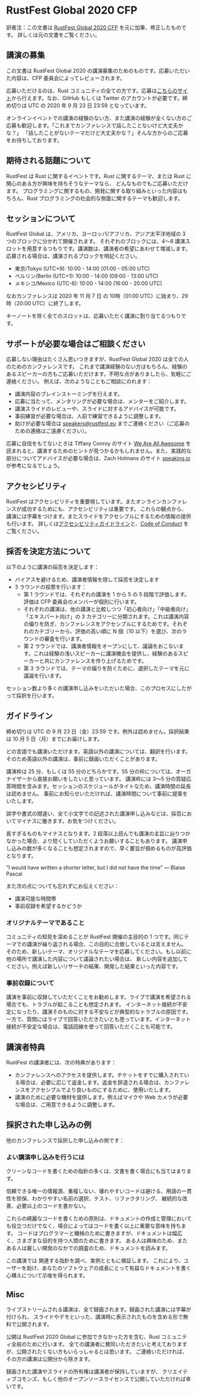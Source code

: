 # RustFest Global 2020 CFP

訳者注：この文書は [RustFest Global 2020 CFP](https://cfp.rustfest.eu//events/2020) を元に加筆、修正したものです。
詳しくは元の文書をご覧ください。

## 講演の募集

この文書は RustFest Global 2020 の講演募集のためのものです。応募いただいた内容は、CFP 委員会によってレビューされます。

応募いただけるのは、Rust コミュニティの全ての方です。応募は[こちらのサイト](https://cfp.rustfest.eu//events/2020)から行えます。なお、GitHub もしくは Twitter のアカウントが必要です。締め切りは UTC の 2020 年 9 月 23 日 23:59 となっています。

オンラインイベントでの講演の経験のない方、また講演の経験が全くない方のご応募も歓迎します。「これまでカンファレンスで話したことないけど大丈夫かな？」
「話したことがないテーマだけど大丈夫かな？」そんな方からのご応募をお待ちしております。

## 期待される話題について

RustFest は Rust に関するイベントです。Rust に関するテーマ、または Rust に関心のある方が興味を持ちそうなテーマなら、
どんなものでもご応募いただけます。
プログラミングに関するもの、開発に関する取り組みといった内容はもちろん、Rust プログラミングの社会的な側面に関するテーマも歓迎します。

## セッションについて

RustFest Global は、アメリカ、ヨーロッパ/アフリカ、アジア太平洋地域の 3 つのブロックに分かれて開催されます。
それぞれのブロックには、4〜8 講演スロットを用意するつもりです。講演数は、講演者の希望にあわせて増減します。
応募される場合は、講演されるブロックを明記ください。

- 東京/Tokyo (UTC+9): 10:00 - 14:00 (01:00 - 05:00 UTC)
- ベルリン/Berlin (UTC+1): 10:00 - 14:00 (09:00 - 13:00 UTC)
- メキシコ/Mexico (UTC-6): 10:00 - 14:00 (16:00 - 20:00 UTC)

なおカンファレンスは 2020 年 11 月 7 日 の 10時（01:00 UTC）に始まり、29 時（20:00 UTC）に終了します。

キーノートを除く全てのスロットは、応募いただく講演に割り当てるつもりです。

## サポートが必要な場合はご相談ください

応募しない理由はたくさん思いつきますが、RustFest Global 2020 は全ての人のためのカンファレンスです。
これまで講演経験のない方はもちろん、経験のあるスピーカーの方もご応募いただけます。不明な点がありましたら、気軽にご連絡ください。
例えば、次のようなこともご相談にのれます：

- 講演内容のブレインストーミングを行えます。
- 応募に当たって、メンタリングが必要な場合は、メンターをご紹介します。
- 講演スライドのレビューや、スライドに対するアドバイスが可能です。
- 事前練習が必要な場合は、人前で練習できるように調整します。
- 助けが必要な場合は speakers@rustfest.eu までご連絡ください（ご応募のための連絡はご遠慮ください）。

応募に自信をもてないときは Tiffany Conroy のサイト [We Are All Awesome](http://weareallaweso.me/) を読まれると、講演するためのヒントが見つかるかもしれません。また、実践的な部分についてアドバイスが必要な場合は、Zach Holmans のサイト [speaking.io](https://speaking.io/) が参考になるでしょう。

## アクセシビリティ

RustFest はアクセシビリティを重要視しています。またオンラインカンファレンスが成功するためにも、アクセシビリティは重要です。
これらの観点から、講演には字幕をつけます。またスライドをアクセシブルにするための情報の提供も行います。
詳しくは[アクセシビリティガイドライン](https://2020.rustfest.eu/accessibility/)と、[Code of Conduct](https://2020.rustfest.eu/code-of-conduct/) をご覧ください。

## 採否を決定方法について

以下のように講演の採否を決定します：

- バイアスを避けるため、講演者情報を隠して採否を決定します
- 3 ラウンドの投票を行います：
  - 第 1 ラウンドでは、それぞれの講演を 1 から 5 の 5 段階で評価します。評価は CFP 委員会のメンバーが個別に行います。
  - それぞれの講演は、他の講演と比較しつつ「初心者向け」「中級者向け」「エキスパート向け」の 3 カテゴリーに分類されます。これは講演内容の偏りを防ぎ、カンファレンスをアクセシブルにするためです。それぞれのカテゴリーから、評価の高い順に N 個（10 以下）を選び、次のラウンドの審査を行います。
  - 第 2 ラウンドでは、講演者情報をオープンにして、議論をおこないます。これは経験の浅いスピーカーに講演機会を提供し、経験のあるスピーカーと共にカンファレンスを作り上げるためです。
  - 第 3 ラウンドでは、テーマの偏りを防ぐために、選択したテーマを元に議論を行います。

セッション数より多くの講演申し込みをいただいた場合、このプロセスにしたがって採択を行います。

## ガイドライン

締め切りは UTC の 9 月 23 日（金）23:59 です。例外は認めません。採択結果は 10 月 5 日（月）までにお届けします。

どの言語でも講演いただけます。英語以外の講演については、翻訳を行います。そのため英語以外の講演は、事前に録画いただくことがあります。

講演枠は 25 分、もしくは 55 分のどちらかです。55 分の枠については、オーガナイザーから直接お願いをしたいと思っています。
講演枠には 3〜5 分の質疑応答時間を含みます。セッションのスケジュールがタイトなため、講演時間の延長は認めません。
事前にお知らせいただければ、講演時間について事前に提案をいたします。

誤字や書式の間違い、全て小文字での記述された講演申し込みなどは、採否においてマイナスに働きます。お気をつけください。

長すぎるものもマイナスとなります。2 段落以上読んでも講演の主旨に辿りつかなかった場合、より短くしていただくようお願いすることもあります。
講演申し込みの数が多くなることも想定されますので、早く要旨が掴めるものが高評価となります。

“I would have written a shorter letter, but I did not have the time” — Blaise Pascal

また次の点についても忘れずにお伝えください：

- 講演可能な時間帯
- 事前収録を希望するかどうか

### オリジナルテーマであること

コミュニティの知見を深めることが RustFest 開催の主目的の 1 つです。同じテーマでの講演が繰り返される場合、この目的に合致しているとは言えません。
そのため、新しいテーマ、オリジナルなテーマを応募してください。もし以前に他の場所で講演した内容について議論されたい場合は、
新しい内容を追加してください。例えば新しいリサーチの結果、開発した結果といった内容です。

### 事前収録について

講演を事前に収録していただくことをお勧めします。ライブで講演を希望される場合でも、トラブルが起こることも想定されます。
インターネット接続が不安定になったり、講演そのものに対する不安などが典型的なトラブルの原因です。
一方で、質問にはライブで回答いただきたいとも思っています。インターネット接続が不安定な場合は、電話回線を使って回答いただくことも可能です。

## 講演者特典

RustFest の講演者には、次の特典があります：

- カンファレンスへのアクセスを提供します。チケットをすでに購入されている場合は、必要に応じて返金します。返金を辞退される場合は、カンファレンスをアクセシブルでより良いものにするために、使用いたします。
- 講演のために必要な機材を提供します。例えばマイクや Web カメラが必要な場合は、ご用意できるように調整します。

## 採択された申し込みの例

他のカンファレンスで採択した申し込みの例です：

### よい講演申し込みを行うには

クリーンなコードを書くための指針の多くは、文書を書く場合にも当てはまります。

信頼できる唯一の情報源、重複しない、壊れやすいコードは避ける、用語の一貫性を担保、わかりやすい名前の選択、テスト、リファクタリング、
継続的な改善、必要以上のコードを書かない。

これらの綺麗なコードを書くための原則は、ドキュメントの作成と管理においても役立つだけでなく、場合によってはコードを書く以上に重要な意味を持ちます。
コードはプログラマーと機械のために書きますが、ドキュメントは幅広く、さまざまな目的を持つ人間のために書きます。
ある人は興味のため、またある人は厳しい開発のなかでの調査のため、ドキュメントを読みます。

この講演では 関連する指針を調べ、実例とともに検証します。
これにより、ユーザーを助け、あなたのソフトウェアの成長にとって有益なドキュメントを書く心構えについて示唆を得られます。

## Misc

ライブストリームされる講演は、全て録画されます。録画された講演には字幕が付けられ、
スライドやデモといった、講演時に表示されたものを含める形で無料で公開されます。

公開は RustFest 2020 Global に参加できなかった方を含む、Rust コミュニティ全般のために行います。
全ての講演者に賛同いただきたいと考えておりますが、公開されたくない方もいらっしゃるとは思います。
ご連絡いただければ、その方の講演は公開分から除きます。

録画された講演やスライドの所有権は講演者が保持していますが、
クリエイティブコモンズ、もしく他のオープンソースライセンスで公開していただければ幸いです。
